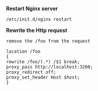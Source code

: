 **Restart Nginx server**

    /etc/init.d/nginx restart

**Rewrite the Http request**

	remove the /foo from the request

    location /foo 
    { 
    rewrite /foo/(.*) /$1 break; 
    proxy_pass http://localhost:3200; 
    proxy_redirect off; 
    proxy_set_header Host $host; 
    }
